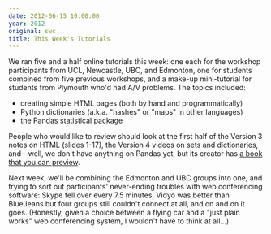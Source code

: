 ```yaml
---
date: 2012-06-15 10:00:00
year: 2012
original: swc
title: This Week's Tutorials
---
```

<p>We ran five and a half online tutorials this week: one each for the workshop participants from UCL, Newcastle, UBC, and Edmonton, one for students combined from five previous workshops, and a make-up mini-tutorial for students from Plymouth who'd had A/V problems. The topics included:</p>
<ul>
<li>creating simple HTML pages (both by hand and programmatically)</li>
<li>Python dictionaries (a.k.a. "hashes" or "maps" in other languages)</li>
<li>the Pandas statistical package</li>
</ul>
<p>People who would like to review should look at the first half of the Version 3 notes on HTML (slides 1-17), the Version 4 videos on sets and dictionaries, and&mdash;well, we don't have anything on Pandas yet, but its creator has <a href="http://shop.oreilly.com/product/0636920023784.do">a book that you can preview</a>.</p>
<p>Next week, we'll be combining the Edmonton and UBC groups into one, and trying to sort out participants' never-ending troubles with web conferencing software: Skype fell over every 7.5 minutes, Vidyo was better than BlueJeans but four groups still couldn't connect at all, and on and on it goes. (Honestly, given a choice between a flying car and a "just plain works" web conferencing system, I wouldn't have to think at all...)</p>
